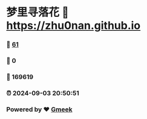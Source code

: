 # 梦里寻落花 :link: https://zhu0nan.github.io 
### :page_facing_up: [61](https://zhu0nan.github.io/tag.html) 
### :speech_balloon: 0 
### :hibiscus: 169619 
### :alarm_clock: 2024-09-03 20:50:51 
### Powered by :heart: [Gmeek](https://github.com/Meekdai/Gmeek)
